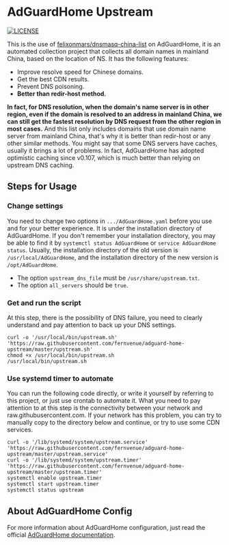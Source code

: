 # AdGuardHome Upstream

[![LICENSE](https://img.shields.io/badge/LICENSE-BSD3%20Clause%20Liscense-brightgreen?style=flat-square)](./LICENSE)

This is the use of [felixonmars/dnsmasq-china-list](https://github.com/felixonmars/dnsmasq-china-list) on AdGuardHome, it is an automated collection project that collects all domain names in mainland China, based on the location of NS. It has the following features:

- Improve resolve speed for Chinese domains.
- Get the best CDN results.
- Prevent DNS poisoning.
- **Better than redir-host method.**

**In fact, for DNS resolution, when the domain's name server is in other region, even if the domain is resolved to an address in mainland China, we can still get the fastest resolution by DNS request from the other region in most cases.** And this list only includes domains that use domain name server from mainland China, that's why it is better than redir-host or any other similar methods. You might say that some DNS servers have caches, usually it brings a lot of problems. In fact, AdGuardHome has adopted optimistic caching since v0.107, which is much better than relying on upstream DNS caching.

## Steps for Usage

### Change settings

You need to change two options in `.../AdGuardHome.yaml` before you use and for your better experience. It is under the installation directory of AdGuardHome. If you don't remember your installation directory, you may be able to find it by `systemctl status AdGuardHome` or `service AdGuardHome status`. Usually, the installation directory of the old version is `/usr/local/AdGuardHome`, and the installation directory of the new version is `/opt/AdGuardHome`.

- The option `upstream_dns_file` must be `/usr/share/upstream.txt`.
- The option `all_servers` should be `true`.

### Get and run the script

At this step, there is the possibility of DNS failure, you need to clearly understand and pay attention to back up your DNS settings.

```
curl -o '/usr/local/bin/upstream.sh' 'https://raw.githubusercontent.com/fernvenue/adguard-home-upstream/master/upstream.sh'
chmod +x /usr/local/bin/upstream.sh
/usr/local/bin/upstream.sh
```

### Use systemd timer to automate

You can run the following code directly, or write it yourself by referring to this project, or just use crontab to automate it. What you need to pay attention to at this step is the connectivity between your network and raw.githubusercontent.com. If your network has this problem, you can try to manually copy to the directory below and continue, or try to use some CDN services.

```
curl -o '/lib/systemd/system/upstream.service' 'https://raw.githubusercontent.com/fernvenue/adguard-home-upstream/master/upstream.service'
curl -o '/lib/systemd/system/upstream.timer' 'https://raw.githubusercontent.com/fernvenue/adguard-home-upstream/master/upstream.timer'
systemctl enable upstream.timer
systemctl start upstream.timer
systemctl status upstream
```

## About AdGuardHome Config

For more information about AdGuardHome configuration, just read the official [AdGuardHome documentation](https://github.com/AdguardTeam/AdGuardHome/wiki/Configuration).

